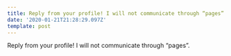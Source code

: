 ```yaml
---
title: Reply from your profile! I will not communicate through “pages”.
date: '2020-01-21T21:28:29.097Z'
template: post
---
```

Reply from your profile! I will not communicate through “pages”.
